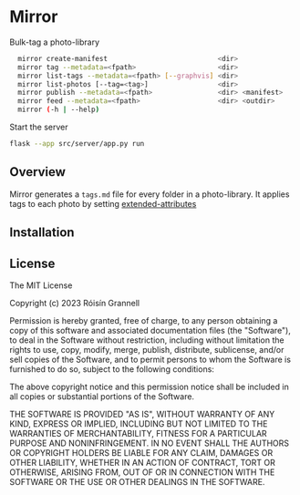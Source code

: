 
# Mirror

Bulk-tag a photo-library

```sh
  mirror create-manifest                           <dir>
  mirror tag --metadata=<fpath>                    <dir>
  mirror list-tags --metadata=<fpath> [--graphvis] <dir>
  mirror list-photos [--tag=<tag>]                 <dir>
  mirror publish --metadata=<fpath>                <dir> <manifest>
  mirror feed --metadata=<fpath>                   <dir> <outdir>
  mirror (-h | --help)
```

Start the server

```sh
flask --app src/server/app.py run
```

## Overview

Mirror generates a `tags.md` file for every folder in a photo-library. It applies tags to each photo by setting [extended-attributes](https://en.wikipedia.org/wiki/Extended_file_attributes)

## Installation

## License

The MIT License

Copyright (c) 2023 Róisín Grannell

Permission is hereby granted, free of charge, to any person obtaining a copy of this software and associated documentation files (the "Software"), to deal in the Software without restriction, including without limitation the rights to use, copy, modify, merge, publish, distribute, sublicense, and/or sell copies of the Software, and to permit persons to whom the Software is furnished to do so, subject to the following conditions:

The above copyright notice and this permission notice shall be included in all copies or substantial portions of the Software.

THE SOFTWARE IS PROVIDED "AS IS", WITHOUT WARRANTY OF ANY KIND, EXPRESS OR IMPLIED, INCLUDING BUT NOT LIMITED TO THE WARRANTIES OF MERCHANTABILITY, FITNESS FOR A PARTICULAR PURPOSE AND NONINFRINGEMENT. IN NO EVENT SHALL THE AUTHORS OR COPYRIGHT HOLDERS BE LIABLE FOR ANY CLAIM, DAMAGES OR OTHER LIABILITY, WHETHER IN AN ACTION OF CONTRACT, TORT OR OTHERWISE, ARISING FROM, OUT OF OR IN CONNECTION WITH THE SOFTWARE OR THE USE OR OTHER DEALINGS IN THE SOFTWARE.
